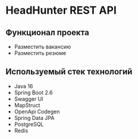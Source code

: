 # HeadHunter REST API

## Функционал проекта

- Разместить вакансию
- Разместить резюме

## Используемый стек технологий

- Java 16
- Spring Boot 2.6
- Swagger UI 
- MapStruct 
- OpenApi Codegen
- Spring Data JPA
- PostgreSQL
- Redis